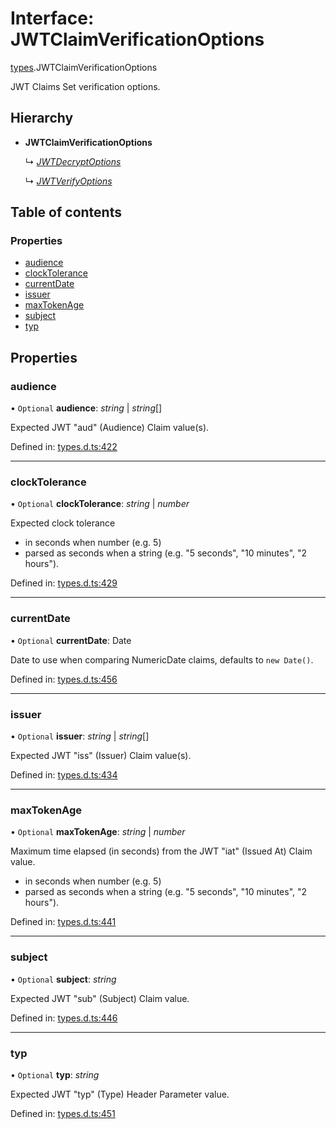 # Interface: JWTClaimVerificationOptions

[types](../modules/types.md).JWTClaimVerificationOptions

JWT Claims Set verification options.

## Hierarchy

* **JWTClaimVerificationOptions**

  ↳ [*JWTDecryptOptions*](jwt_decrypt.jwtdecryptoptions.md)

  ↳ [*JWTVerifyOptions*](jwt_verify.jwtverifyoptions.md)

## Table of contents

### Properties

- [audience](types.jwtclaimverificationoptions.md#audience)
- [clockTolerance](types.jwtclaimverificationoptions.md#clocktolerance)
- [currentDate](types.jwtclaimverificationoptions.md#currentdate)
- [issuer](types.jwtclaimverificationoptions.md#issuer)
- [maxTokenAge](types.jwtclaimverificationoptions.md#maxtokenage)
- [subject](types.jwtclaimverificationoptions.md#subject)
- [typ](types.jwtclaimverificationoptions.md#typ)

## Properties

### audience

• `Optional` **audience**: *string* \| *string*[]

Expected JWT "aud" (Audience) Claim value(s).

Defined in: [types.d.ts:422](https://github.com/panva/jose/blob/v3.9.0/src/types.d.ts#L422)

___

### clockTolerance

• `Optional` **clockTolerance**: *string* \| *number*

Expected clock tolerance
- in seconds when number (e.g. 5)
- parsed as seconds when a string (e.g. "5 seconds", "10 minutes", "2 hours").

Defined in: [types.d.ts:429](https://github.com/panva/jose/blob/v3.9.0/src/types.d.ts#L429)

___

### currentDate

• `Optional` **currentDate**: Date

Date to use when comparing NumericDate claims, defaults to `new Date()`.

Defined in: [types.d.ts:456](https://github.com/panva/jose/blob/v3.9.0/src/types.d.ts#L456)

___

### issuer

• `Optional` **issuer**: *string* \| *string*[]

Expected JWT "iss" (Issuer) Claim value(s).

Defined in: [types.d.ts:434](https://github.com/panva/jose/blob/v3.9.0/src/types.d.ts#L434)

___

### maxTokenAge

• `Optional` **maxTokenAge**: *string* \| *number*

Maximum time elapsed (in seconds) from the JWT "iat" (Issued At) Claim value.
- in seconds when number (e.g. 5)
- parsed as seconds when a string (e.g. "5 seconds", "10 minutes", "2 hours").

Defined in: [types.d.ts:441](https://github.com/panva/jose/blob/v3.9.0/src/types.d.ts#L441)

___

### subject

• `Optional` **subject**: *string*

Expected JWT "sub" (Subject) Claim value.

Defined in: [types.d.ts:446](https://github.com/panva/jose/blob/v3.9.0/src/types.d.ts#L446)

___

### typ

• `Optional` **typ**: *string*

Expected JWT "typ" (Type) Header Parameter value.

Defined in: [types.d.ts:451](https://github.com/panva/jose/blob/v3.9.0/src/types.d.ts#L451)
